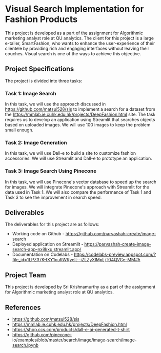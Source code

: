 # Visual Search Implementation for Fashion Products
This project is developed as a part of the assignment for Algorithmic marketing analyst role at QU analytics. The client for this project is a large e-tailer, SmartFashion, who wants to enhance the user-experience of their clientele by providing rich and engaging interfaces without leaving their couches. Visual search is one of the ways to achieve this objective.

## Project Specifications
The project is divided into three tasks:

### Task 1: Image Search
In this task, we will use the approach discussed in https://github.com/matsui528/sis to implement a search for a dataset from the https://mmlab.ie.cuhk.edu.hk/projects/DeepFashion.html site. The task requires us to develop an application using Streamlit that searches objects based on uploaded images. We will use 100 images to keep the problem small enough.

### Task 2: Image Generation
In this task, we will use Dall-e to build a site to customize fashion accessories. We will use Streamlit and Dall-e to prototype an application.

### Task 3: Image Search Using Pinecone
In this task, we will use Pinecone's vector database to speed up the search for images. We will integrate Pinecone's approach with Streamlit for the data used in Task 1. We will also compare the performance of Task 1 and Task 3 to see the improvement in search speed.

## Deliverables
The deliverables for this project are as follows:

- Working code on Github - https://github.com/parvashah-create/image-search
- Deployed application on Streamlit - https://parvashah-create-image-search-app-nx8kxu.streamlit.app/
- Documentation on Codelabs - https://codelabs-preview.appspot.com/?file_id=1LPZ37K-IXY1ouRWRyelt--iZLZyXlMpLjT04QVGe-MM#5

## Project Team
This project is developed by Sri Krishnamurthy as a part of the assignment for Algorithmic marketing analyst role at QU analytics.

## References
- https://github.com/matsui528/sis
- https://mmlab.ie.cuhk.edu.hk/projects/DeepFashion.html
- https://shop.ccs.com/products/dall-e-ai-generated-t-shirt
- https://github.com/pinecone-io/examples/blob/master/search/image/image-search/image-search.ipynb
